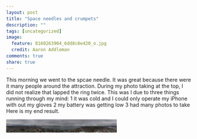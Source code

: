 ```yaml
---
layout: post
title: "Space needles and crumpets"
description: ""
tags: [uncategorized]
image:
  feature: 8160263904_6dd8c8e420_o.jpg
  credit: Aaron Addleman
comments: true
share: true
---
```



<p>This morning we went to the spcae needle. It was great because there were  it many people around the attraction. During my photo taking at the top, I did not realize that Iapped the ring twice. This was I due to three things running through my mind:
1 it was cold and I could only operate my iPhone with out my gloves
2 my battery was getting low
3 had many photos to take
Here is my end result. 
</p>
<p><a href="/assets/files/l_3436_416_3C765966-80EA-4922-A74E-A284801C916B.jpeg"><img src="/assets/files/l_3436_416_3C765966-80EA-4922-A74E-A284801C916B.jpeg" alt="" width="300" height="36" class="alignnone size-full wp-image-364" href="/assets/files/l_3436_416_3C765966-80EA-4922-A74E-A284801C916B.jpeg"></a></p>
